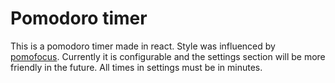 # Pomodoro timer

This is a pomodoro timer made in react. Style was influenced by [pomofocus](https://pomofocus.io/).
Currently it is configurable and the settings section will be more friendly in the future.
All times in settings must be in minutes.
